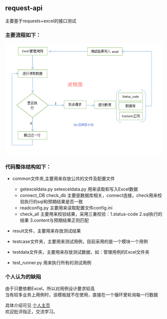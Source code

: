 ## request-api
主要基于requests+excel的接口测试

### 主要流程如下：
![image](https://github.com/NJ-zero/request-api/raw/master/flow.png)

### 代码整体结构如下：
- common文件夹,主要用来存放公共的文件及配置文件
  - getexceldata.py  setexceldata.py  用来读取和写入Excel数据
  - connect_DB check_db 主要是数据库相关，connect连接，check用来校验执行的sql和预期结果是否一致
  - readconfig.py 主要用来读取配置文件config.ini
  - check_all 主要用来校验结果，采用三重校验：1.status-code  2.sql执行的结果   3.content与预期结果正则匹配

- result文件，主要用来存放测试结果
- testcase文件夹，主要用来测试用例，目前采用的是一个模块一个用例
- testdata文件夹，主要用来存放测试数据，如：管理用例的Excel文件夹
- test_runner.py 用来执行所有的测试用例

### 个人认为的缺陷
由于只要依赖Excel，所以对用例设计要求较高  
当有较多业务上用例时，该模板就不在使用，直接在一个循环里轮询每一行数据  

具体介绍可见 [个人主页](https://www.jianshu.com/p/dc1aafcf8c31)  
欢迎批评指正，交流学习。